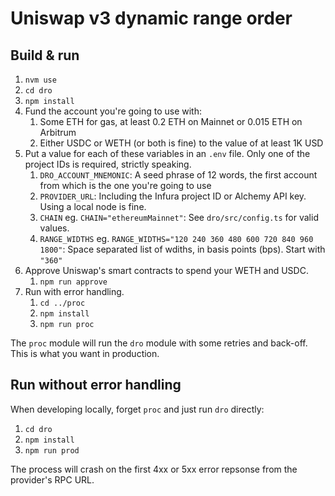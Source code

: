 # Uniswap v3 dynamic range order

## Build & run

1. `nvm use`
1. `cd dro`
1. `npm install`
1. Fund the account you're going to use with:
    1. Some ETH for gas, at least 0.2 ETH on Mainnet or 0.015 ETH on Arbitrum
    1. Either USDC or WETH (or both is fine) to the value of at least 1K USD
1. Put a value for each of these variables in an `.env` file. Only one of the project IDs is required, strictly speaking.
    1. `DRO_ACCOUNT_MNEMONIC`: A seed phrase of 12 words, the first account from which is the one you're going to use
    1. `PROVIDER_URL`: Including the Infura project ID or Alchemy API key. Using a local node is fine.
    1. `CHAIN` eg. `CHAIN="ethereumMainnet"`: See `dro/src/config.ts` for valid values.
    1. `RANGE_WIDTHS` eg. `RANGE_WIDTHS="120 240 360 480 600 720 840 960 1800"`: Space separated list of wdiths, in basis points (bps). Start with `"360"`
1. Approve Uniswap's smart contracts to spend your WETH and USDC.
    1. `npm run approve`
1. Run with error handling.
    1. `cd ../proc`
    1. `npm install`
    1. `npm run proc`

The `proc` module will run the `dro` module with some retries and back-off. This is what you want in production.

## Run without error handling

When developing locally, forget `proc` and just run `dro` directly:

1. `cd dro`
1. `npm install`
1. `npm run prod`

The process will crash on the first 4xx or 5xx error repsonse from the provider's RPC URL.
